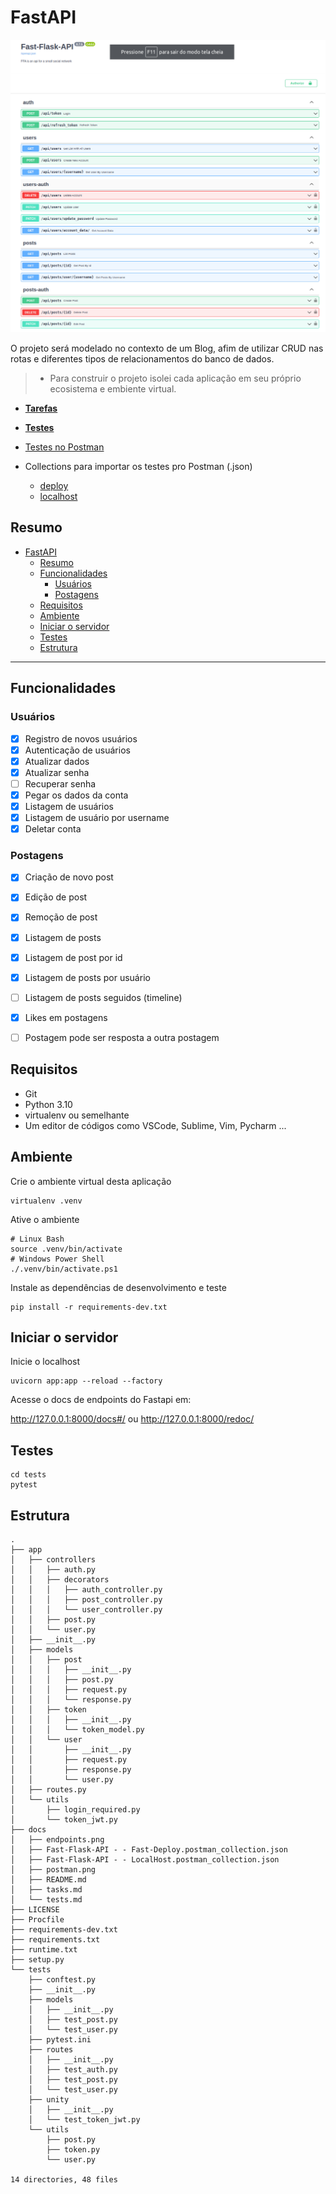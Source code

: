 # FastAPI


![](endpoints.png)


O projeto será modelado no contexto de um Blog, afim de utilizar CRUD nas rotas e diferentes tipos de relacionamentos do banco de dados.

> - Para construir o projeto isolei cada aplicação em seu próprio ecosistema e embiente virtual. 


- [**Tarefas**](tasks.md)

- [**Testes**](tests.md)


- [Testes no Postman](postman.png)

- Collections para importar os testes pro Postman (.json)
  -  [deploy](Fast-Flask-API%20-%20-%20Fast-Deploy.postman_collection.json)
  -  [localhost](Fast-Flask-API%20-%20-%20LocalHost.postman_collection.json)


## Resumo 
- [FastAPI](#fastapi)
  - [Resumo](#resumo)
  - [Funcionalidades](#funcionalidades)
    - [Usuários](#usuários)
    - [Postagens](#postagens)
  - [Requisitos](#requisitos)
  - [Ambiente](#ambiente)
  - [Iniciar o servidor](#iniciar-o-servidor)
  - [Testes](#testes)
  - [Estrutura](#estrutura)
---

## Funcionalidades

### Usuários

- [x] Registro de novos usuários
- [x] Autenticação de usuários
- [x] Atualizar dados
- [x] Atualizar senha
- [ ] Recuperar senha
- [x] Pegar os dados da conta
- [x] Listagem de usuários
- [x] Listagem de usuário por username
- [x] Deletar conta

### Postagens

- [x] Criação de novo post
- [x] Edição de post
- [x] Remoção de post
- [x] Listagem de posts
- [x] Listagem de post por id
- [x] Listagem de posts por usuário
- [ ] Listagem de posts seguidos (timeline)
- [x] Likes em postagens
- [ ] Postagem pode ser resposta a outra postagem


## Requisitos

- Git
- Python 3.10
- virtualenv ou semelhante
- Um editor de códigos como VSCode, Sublime, Vim, Pycharm ...


## Ambiente


Crie o ambiente virtual desta aplicação

```console
virtualenv .venv
```

Ative o ambiente 

```console
# Linux Bash
source .venv/bin/activate
# Windows Power Shell
./.venv/bin/activate.ps1
```

Instale as dependências de desenvolvimento e teste

```console
pip install -r requirements-dev.txt
```

## Iniciar o servidor

Inicie o localhost


```console
uvicorn app:app --reload --factory
```

Acesse o docs de endpoints do Fastapi em:

http://127.0.0.1:8000/docs#/ ou http://127.0.0.1:8000/redoc/


## Testes

```console
cd tests
pytest
```

## Estrutura

```console
.
├── app
│   ├── controllers
│   │   ├── auth.py
│   │   ├── decorators
│   │   │   ├── auth_controller.py
│   │   │   ├── post_controller.py
│   │   │   └── user_controller.py
│   │   ├── post.py
│   │   └── user.py
│   ├── __init__.py
│   ├── models
│   │   ├── post
│   │   │   ├── __init__.py
│   │   │   ├── post.py
│   │   │   ├── request.py
│   │   │   └── response.py
│   │   ├── token
│   │   │   ├── __init__.py
│   │   │   └── token_model.py
│   │   └── user
│   │       ├── __init__.py
│   │       ├── request.py
│   │       ├── response.py
│   │       └── user.py
│   ├── routes.py
│   └── utils
│       ├── login_required.py
│       └── token_jwt.py
├── docs
│   ├── endpoints.png
│   ├── Fast-Flask-API - - Fast-Deploy.postman_collection.json
│   ├── Fast-Flask-API - - LocalHost.postman_collection.json
│   ├── postman.png
│   ├── README.md
│   ├── tasks.md
│   └── tests.md
├── LICENSE
├── Procfile
├── requirements-dev.txt
├── requirements.txt
├── runtime.txt
├── setup.py
└── tests
    ├── conftest.py
    ├── __init__.py
    ├── models
    │   ├── __init__.py
    │   ├── test_post.py
    │   └── test_user.py
    ├── pytest.ini
    ├── routes
    │   ├── __init__.py
    │   ├── test_auth.py
    │   ├── test_post.py
    │   └── test_user.py
    ├── unity
    │   ├── __init__.py
    │   └── test_token_jwt.py
    └── utils
        ├── post.py
        ├── token.py
        └── user.py

14 directories, 48 files
```